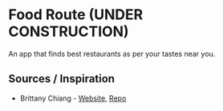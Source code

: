 # Food Route (UNDER CONSTRUCTION)

An app that finds best restaurants as per your tastes near you.

## Sources / Inspiration

- Brittany Chiang - [Website](https://brittanychiang.com/), [Repo](https://github.com/bchiang7/v4)
